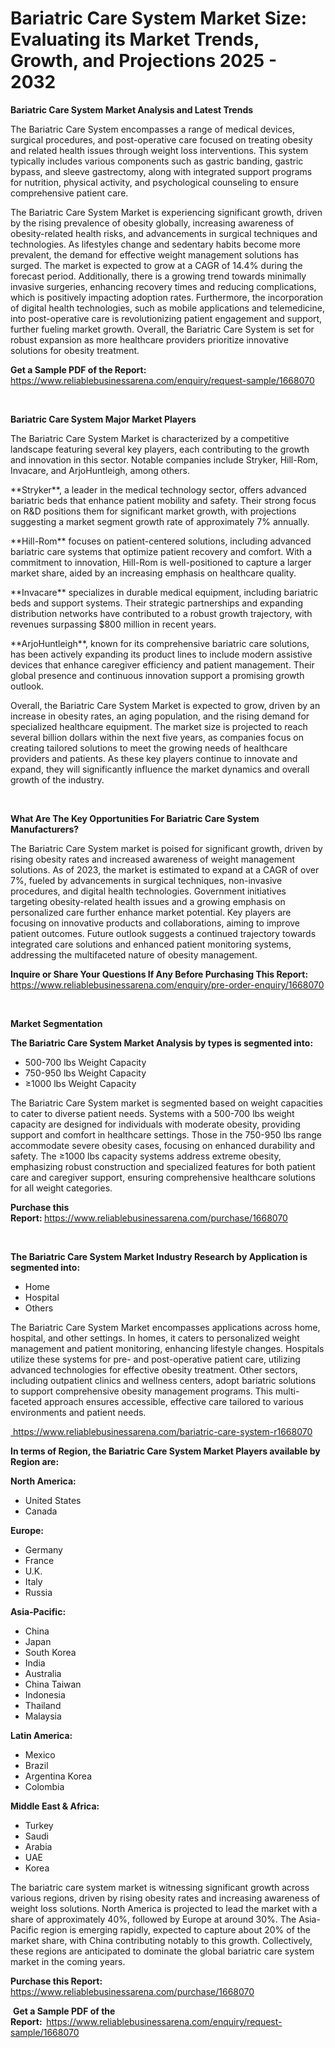 <p><h1>Bariatric Care System Market Size: Evaluating its Market Trends, Growth, and Projections 2025 - 2032</h1></p><p><strong>Bariatric Care System Market Analysis and Latest Trends</strong></p>
<p><p>The Bariatric Care System encompasses a range of medical devices, surgical procedures, and post-operative care focused on treating obesity and related health issues through weight loss interventions. This system typically includes various components such as gastric banding, gastric bypass, and sleeve gastrectomy, along with integrated support programs for nutrition, physical activity, and psychological counseling to ensure comprehensive patient care.</p><p>The Bariatric Care System Market is experiencing significant growth, driven by the rising prevalence of obesity globally, increasing awareness of obesity-related health risks, and advancements in surgical techniques and technologies. As lifestyles change and sedentary habits become more prevalent, the demand for effective weight management solutions has surged. The market is expected to grow at a CAGR of 14.4% during the forecast period. Additionally, there is a growing trend towards minimally invasive surgeries, enhancing recovery times and reducing complications, which is positively impacting adoption rates. Furthermore, the incorporation of digital health technologies, such as mobile applications and telemedicine, into post-operative care is revolutionizing patient engagement and support, further fueling market growth. Overall, the Bariatric Care System is set for robust expansion as more healthcare providers prioritize innovative solutions for obesity treatment.</p></p>
<p><strong>Get a Sample PDF of the Report:&nbsp;</strong> <a href="https://www.reliablebusinessarena.com/enquiry/request-sample/1668070?utm_campaign=3646&utm_medium=2&utm_source=Github&utm_content=ia&utm_term=19042025&utm_id=bariatric-care-system">https://www.reliablebusinessarena.com/enquiry/request-sample/1668070</a></p>
<p>&nbsp;</p>
<p><strong>Bariatric Care System Major Market Players</strong></p>
<p><p>The Bariatric Care System Market is characterized by a competitive landscape featuring several key players, each contributing to the growth and innovation in this sector. Notable companies include Stryker, Hill-Rom, Invacare, and ArjoHuntleigh, among others.</p><p>**Stryker**, a leader in the medical technology sector, offers advanced bariatric beds that enhance patient mobility and safety. Their strong focus on R&D positions them for significant market growth, with projections suggesting a market segment growth rate of approximately 7% annually.</p><p>**Hill-Rom** focuses on patient-centered solutions, including advanced bariatric care systems that optimize patient recovery and comfort. With a commitment to innovation, Hill-Rom is well-positioned to capture a larger market share, aided by an increasing emphasis on healthcare quality.</p><p>**Invacare** specializes in durable medical equipment, including bariatric beds and support systems. Their strategic partnerships and expanding distribution networks have contributed to a robust growth trajectory, with revenues surpassing $800 million in recent years.</p><p>**ArjoHuntleigh**, known for its comprehensive bariatric care solutions, has been actively expanding its product lines to include modern assistive devices that enhance caregiver efficiency and patient management. Their global presence and continuous innovation support a promising growth outlook.</p><p>Overall, the Bariatric Care System Market is expected to grow, driven by an increase in obesity rates, an aging population, and the rising demand for specialized healthcare equipment. The market size is projected to reach several billion dollars within the next five years, as companies focus on creating tailored solutions to meet the growing needs of healthcare providers and patients. As these key players continue to innovate and expand, they will significantly influence the market dynamics and overall growth of the industry.</p></p>
<p>&nbsp;</p>
<p><strong>What Are The Key Opportunities For Bariatric Care System Manufacturers?</strong></p>
<p><p>The Bariatric Care System market is poised for significant growth, driven by rising obesity rates and increased awareness of weight management solutions. As of 2023, the market is estimated to expand at a CAGR of over 7%, fueled by advancements in surgical techniques, non-invasive procedures, and digital health technologies. Government initiatives targeting obesity-related health issues and a growing emphasis on personalized care further enhance market potential. Key players are focusing on innovative products and collaborations, aiming to improve patient outcomes. Future outlook suggests a continued trajectory towards integrated care solutions and enhanced patient monitoring systems, addressing the multifaceted nature of obesity management.</p></p>
<p><strong>Inquire or Share Your Questions If Any Before Purchasing This Report:</strong> <a href="https://www.reliablebusinessarena.com/enquiry/pre-order-enquiry/1668070?utm_campaign=3646&utm_medium=2&utm_source=Github&utm_content=ia&utm_term=19042025&utm_id=bariatric-care-system">https://www.reliablebusinessarena.com/enquiry/pre-order-enquiry/1668070</a></p>
<p>&nbsp;</p>
<p><strong>Market Segmentation</strong></p>
<p><strong>The Bariatric Care System Market Analysis by types is segmented into:</strong></p>
<p><ul><li>500-700 lbs Weight Capacity</li><li>750-950 lbs Weight Capacity</li><li>≥1000 lbs Weight Capacity</li></ul></p>
<p><p>The Bariatric Care System market is segmented based on weight capacities to cater to diverse patient needs. Systems with a 500-700 lbs weight capacity are designed for individuals with moderate obesity, providing support and comfort in healthcare settings. Those in the 750-950 lbs range accommodate severe obesity cases, focusing on enhanced durability and safety. The ≥1000 lbs capacity systems address extreme obesity, emphasizing robust construction and specialized features for both patient care and caregiver support, ensuring comprehensive healthcare solutions for all weight categories.</p></p>
<p><strong>Purchase this Report:&nbsp;</strong><a href="https://www.reliablebusinessarena.com/purchase/1668070?utm_campaign=3646&utm_medium=2&utm_source=Github&utm_content=ia&utm_term=19042025&utm_id=bariatric-care-system">https://www.reliablebusinessarena.com/purchase/1668070</a></p>
<p>&nbsp;</p>
<p><strong>The Bariatric Care System Market Industry Research by Application is segmented into:</strong></p>
<p><ul><li>Home</li><li>Hospital</li><li>Others</li></ul></p>
<p><p>The Bariatric Care System Market encompasses applications across home, hospital, and other settings. In homes, it caters to personalized weight management and patient monitoring, enhancing lifestyle changes. Hospitals utilize these systems for pre- and post-operative patient care, utilizing advanced technologies for effective obesity treatment. Other sectors, including outpatient clinics and wellness centers, adopt bariatric solutions to support comprehensive obesity management programs. This multi-faceted approach ensures accessible, effective care tailored to various environments and patient needs.</p></p>
<p><a href="https://www.reliablebusinessarena.com/bariatric-care-system-r1668070?utm_campaign=3646&utm_medium=2&utm_source=Github&utm_content=ia&utm_term=19042025&utm_id=bariatric-care-system">&nbsp;https://www.reliablebusinessarena.com/bariatric-care-system-r1668070</a></p>
<p><strong>In terms of Region, the Bariatric Care System Market Players available by Region are:</strong></p>
<p>
    <p> <strong> North America: </strong>
        <ul>
            <li>United States</li>
            <li>Canada</li>
        </ul>
        </p> 
    <p> <strong> Europe: </strong>
        <ul>
            <li>Germany</li>
            <li>France</li>
            <li>U.K.</li>
            <li>Italy</li>
            <li>Russia</li>
        </ul>
        </p> 
    <p> <strong> Asia-Pacific: </strong>
        <ul>
            <li>China</li>
            <li>Japan</li>
            <li>South Korea</li>
            <li>India</li>
            <li>Australia</li>
            <li>China Taiwan</li>
            <li>Indonesia</li>
            <li>Thailand</li>
            <li>Malaysia</li>
        </ul>
        </p> 
    <p> <strong> Latin America: </strong>
        <ul>
            <li>Mexico</li>
            <li>Brazil</li>
            <li>Argentina Korea</li>
            <li>Colombia</li>
        </ul>
        </p> 
    <p> <strong> Middle East & Africa: </strong>
        <ul>
            <li>Turkey</li>
            <li>Saudi</li>
            <li>Arabia</li>
            <li>UAE</li>
            <li>Korea</li>
        </ul>
    </p>
    </p>
<p><p>The bariatric care system market is witnessing significant growth across various regions, driven by rising obesity rates and increasing awareness of weight loss solutions. North America is projected to lead the market with a share of approximately 40%, followed by Europe at around 30%. The Asia-Pacific region is emerging rapidly, expected to capture about 20% of the market share, with China contributing notably to this growth. Collectively, these regions are anticipated to dominate the global bariatric care system market in the coming years.</p></p>
<p><strong>Purchase this Report: </strong><a href="https://www.reliablebusinessarena.com/purchase/1668070?utm_campaign=3646&utm_medium=2&utm_source=Github&utm_content=ia&utm_term=19042025&utm_id=bariatric-care-system">https://www.reliablebusinessarena.com/purchase/1668070</a></p>
<p>&nbsp;<strong>Get a Sample PDF of the Report:&nbsp;&nbsp;</strong><a href="https://www.reliablebusinessarena.com/enquiry/request-sample/1668070?utm_campaign=3646&utm_medium=2&utm_source=Github&utm_content=ia&utm_term=19042025&utm_id=bariatric-care-system">https://www.reliablebusinessarena.com/enquiry/request-sample/1668070</a></p>
<p><strong></strong></p>
<p><p></p><p></p><p></p></p>